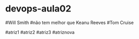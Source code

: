 # devops-aula02
#Will Smith
#não tem melhor que Keanu Reeves
#Tom Cruise

#atriz1
#atriz2
#atriz3
#atriznova

